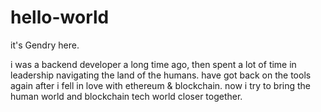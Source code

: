 # hello-world

it's Gendry here. 

i was a backend developer a long time ago, then spent a lot of time in leadership navigating the land of the humans. 
have got back on the tools again after i fell in love with ethereum & blockchain. 
now i try to bring the human world and blockchain tech world closer together.
